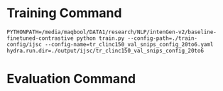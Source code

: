 # Training Command

```PYTHONPATH=/media/maqbool/DATA1/research/NLP/intenGen-v2/baseline-finetuned-contrastive python train.py --config-path=./train-config/ijsc --config-name=tr_clinc150_val_snips_config_20to6.yaml hydra.run.dir=./output/ijsc/tr_clinc150_val_snips_config_20to6```

# Evaluation Command
